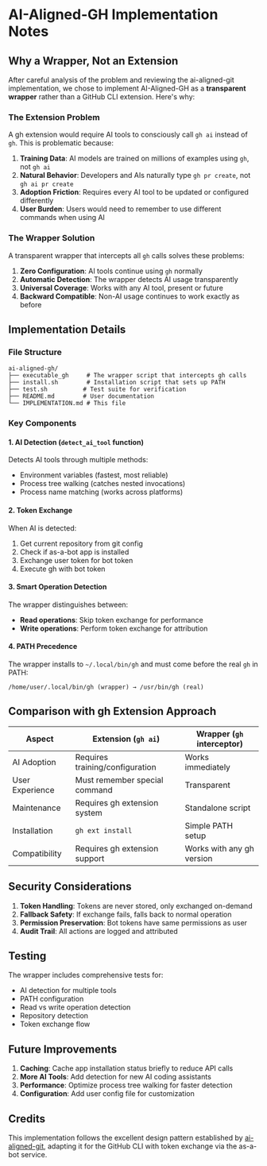 # AI-Aligned-GH Implementation Notes

## Why a Wrapper, Not an Extension

After careful analysis of the problem and reviewing the ai-aligned-git implementation, we chose to implement AI-Aligned-GH as a **transparent wrapper** rather than a GitHub CLI extension. Here's why:

### The Extension Problem

A gh extension would require AI tools to consciously call `gh ai` instead of `gh`. This is problematic because:

1. **Training Data**: AI models are trained on millions of examples using `gh`, not `gh ai`
2. **Natural Behavior**: Developers and AIs naturally type `gh pr create`, not `gh ai pr create`
3. **Adoption Friction**: Requires every AI tool to be updated or configured differently
4. **User Burden**: Users would need to remember to use different commands when using AI

### The Wrapper Solution

A transparent wrapper that intercepts all `gh` calls solves these problems:

1. **Zero Configuration**: AI tools continue using `gh` normally
2. **Automatic Detection**: The wrapper detects AI usage transparently
3. **Universal Coverage**: Works with any AI tool, present or future
4. **Backward Compatible**: Non-AI usage continues to work exactly as before

## Implementation Details

### File Structure

```
ai-aligned-gh/
├── executable_gh     # The wrapper script that intercepts gh calls
├── install.sh        # Installation script that sets up PATH
├── test.sh          # Test suite for verification
├── README.md        # User documentation
└── IMPLEMENTATION.md # This file
```

### Key Components

#### 1. AI Detection (`detect_ai_tool` function)

Detects AI tools through multiple methods:
- Environment variables (fastest, most reliable)
- Process tree walking (catches nested invocations)
- Process name matching (works across platforms)

#### 2. Token Exchange

When AI is detected:
1. Get current repository from git config
2. Check if as-a-bot app is installed
3. Exchange user token for bot token
4. Execute gh with bot token

#### 3. Smart Operation Detection

The wrapper distinguishes between:
- **Read operations**: Skip token exchange for performance
- **Write operations**: Perform token exchange for attribution

#### 4. PATH Precedence

The wrapper installs to `~/.local/bin/gh` and must come before the real `gh` in PATH:
```
/home/user/.local/bin/gh (wrapper) → /usr/bin/gh (real)
```

## Comparison with gh Extension Approach

| Aspect | Extension (`gh ai`) | Wrapper (`gh` interceptor) |
|--------|---------------------|---------------------------|
| AI Adoption | Requires training/configuration | Works immediately |
| User Experience | Must remember special command | Transparent |
| Maintenance | Requires gh extension system | Standalone script |
| Installation | `gh ext install` | Simple PATH setup |
| Compatibility | Requires gh extension support | Works with any gh version |

## Security Considerations

1. **Token Handling**: Tokens are never stored, only exchanged on-demand
2. **Fallback Safety**: If exchange fails, falls back to normal operation
3. **Permission Preservation**: Bot tokens have same permissions as user
4. **Audit Trail**: All actions are logged and attributed

## Testing

The wrapper includes comprehensive tests for:
- AI detection for multiple tools
- PATH configuration
- Read vs write operation detection
- Repository detection
- Token exchange flow

## Future Improvements

1. **Caching**: Cache app installation status briefly to reduce API calls
2. **More AI Tools**: Add detection for new AI coding assistants
3. **Performance**: Optimize process tree walking for faster detection
4. **Configuration**: Add user config file for customization

## Credits

This implementation follows the excellent design pattern established by [ai-aligned-git](https://github.com/trieloff/ai-aligned-git), adapting it for the GitHub CLI with token exchange via the as-a-bot service.